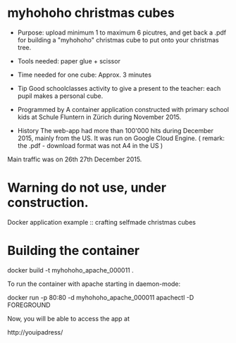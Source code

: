 # myhohoho christmas cubes

- Purpose:
upload minimum 1 to maximum 6 picutres, and get back a .pdf for building a "myhohoho" christmas cube to put onto your christmas tree.

- Tools needed:
paper glue + scissor

- Time needed for one cube:
Approx. 3 minutes

- Tip
Good schoolclasses activity to give a present to the teacher: each pupil makes a personal cube.

- Programmed by
A container application constructed with primary school kids at Schule Fluntern in Zürich during November 2015.

- History
The web-app had more than 100'000 hits during December 2015, mainly from the US. It was run on Google Cloud Engine.
( remark: the .pdf - download format was not A4 in the US )

Main traffic was on 26th 27th December 2015.


# Warning do not use, under construction.

Docker application example :: crafting selfmade christmas cubes 

# Building the container

docker build -t myhohoho_apache_000011 .

To run the container with apache starting in daemon-mode:

docker run -p 80:80 -d myhohoho_apache_000011 apachectl -D FOREGROUND

Now, you will be able to access the app at

http://youipadress/


 
